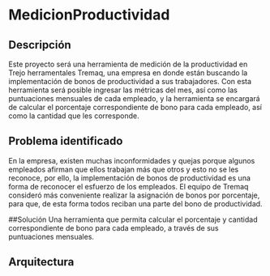 # MedicionProductividad

## Descripción

Este proyecto será una herramienta de medición de la productividad en Trejo herramentales Tremaq, una empresa en donde están buscando la implementación de bonos de productividad a sus trabajadores. Con esta herramienta será posible ingresar las métricas del mes, así como las puntuaciones mensuales de cada empleado, y la herramienta se encargará de calcular el porcentaje correspondiente de bono para cada empleado, así como la cantidad que les corresponde.

## Problema identificado
En la empresa, existen muchas inconformidades y quejas porque algunos empleados afirman que ellos trabajan más que otros y esto no se les reconoce, por ello, la implementación de bonos de productividad es una forma de reconocer el esfuerzo de los empleados. El equipo de Tremaq consideró más conveniente realizar la asignación de bonos por porcentaje, para que, de esta forma todos reciban una parte del bono de productividad.

##Solución
Una herramienta que permita calcular el porcentaje y cantidad correspondiente de bono para cada empleado, a través de sus puntuaciones mensuales.

## Arquitectura

